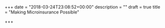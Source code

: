 +++
date = "2018-03-24T23:08:52+00:00"
description = ""
draft = true
title = "Making Microinsurance Possible"

+++

